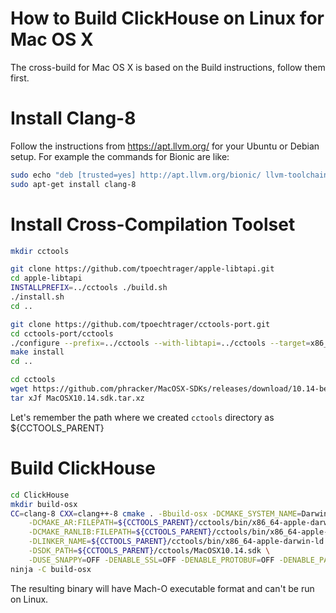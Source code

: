 # How to Build ClickHouse on Linux for Mac OS X

The cross-build for Mac OS X is based on the Build instructions, follow them first.

# Install Clang-8

Follow the instructions from https://apt.llvm.org/ for your Ubuntu or Debian setup.
For example the commands for Bionic are like:

```bash
sudo echo "deb [trusted=yes] http://apt.llvm.org/bionic/ llvm-toolchain-bionic-8 main" >> /etc/apt/sources.list
sudo apt-get install clang-8
```

# Install Cross-Compilation Toolset

```bash
mkdir cctools

git clone https://github.com/tpoechtrager/apple-libtapi.git
cd apple-libtapi
INSTALLPREFIX=../cctools ./build.sh
./install.sh
cd ..

git clone https://github.com/tpoechtrager/cctools-port.git
cd cctools-port/cctools
./configure --prefix=../cctools --with-libtapi=../cctools --target=x86_64-apple-darwin
make install
cd ..

cd cctools
wget https://github.com/phracker/MacOSX-SDKs/releases/download/10.14-beta4/MacOSX10.14.sdk.tar.xz
tar xJf MacOSX10.14.sdk.tar.xz
```

Let's remember the path where we created `cctools` directory as ${CCTOOLS_PARENT}

# Build ClickHouse

```bash
cd ClickHouse
mkdir build-osx
CC=clang-8 CXX=clang++-8 cmake . -Bbuild-osx -DCMAKE_SYSTEM_NAME=Darwin \
    -DCMAKE_AR:FILEPATH=${CCTOOLS_PARENT}/cctools/bin/x86_64-apple-darwin-ar \
    -DCMAKE_RANLIB:FILEPATH=${CCTOOLS_PARENT}/cctools/bin/x86_64-apple-darwin-ranlib \
    -DLINKER_NAME=${CCTOOLS_PARENT}/cctools/bin/x86_64-apple-darwin-ld \
    -DSDK_PATH=${CCTOOLS_PARENT}/cctools/MacOSX10.14.sdk \
    -DUSE_SNAPPY=OFF -DENABLE_SSL=OFF -DENABLE_PROTOBUF=OFF -DENABLE_PARQUET=OFF -DENABLE_READLINE=OFF -DENABLE_ICU=OFF -DENABLE_FASTOPS=OFF
ninja -C build-osx
```

The resulting binary will have Mach-O executable format and can't be run on Linux.
